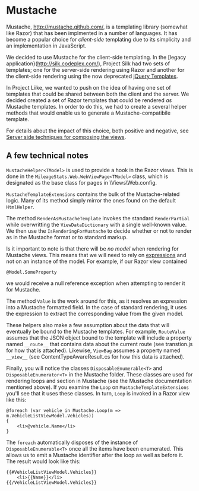 # Mustache

Mustache, http://mustache.github.com/, is a templating library (somewhat like Razor) that 
has been implmented in a number of languages. It has become a popular choice for _client-side_
templating due to its simplicity and an implementation in JavaScript.

We decided to use Mustache for the client-side templating. In the [legacy application}(http://silk.codeplex.com/),
Project Silk had two sets of templates; one for the server-side rendering using Razor and
another for the client-side rendering using the now deprecated [jQuery Templates](http://api.jquery.com/category/plugins/templates/).
 
In Project Liike, we wanted to push on the idea of having one set of templates that could
be shared between both the client and the server. We decided created a set of Razor templates
that could be rendered _as_ Mustache templates. In order to do this, we had to create a 
several helper methods that would enable us to generate a Mustache-compatibile template.

For details about the impact of this choice, both positive and negative, see [Server side techniques for composing the views]().

## A few technical notes

`MustacheHelper<TModel>` is used to provide a hook in the Razor views. This is done in the 
`MileageStats.Web.WebViewPage<TModel>` class, which is designated as the base class for pages
in \Views\Web.config.

`MustacheTemplateExtensions` contains the bulk of the Mustache-related logic. Many of its method simply
mirror the ones found on the default `HtmlHelper`.

The method `RenderAsMustacheTemplate` invokes the standard `RenderPartial` while overwritting the 
`ViewDataDictionary` with a single well-known value. We then use the `IsRenderingForMustache` to 
decide whether or not to render as in the Mustache format or to standard markup.

Is it important to note is that there will be _no model_ when rendering for Mustache views.
This means that we will need to rely on [expressions](http://msdn.microsoft.com/en-us/library/bb397951.aspx)
and not on an instance of the model. For example, if our Razor view contained

	@Model.SomeProperty

we would receive a null reference exception when attempting to render it for Mustache.

The method `Value` is the work around for this, as it resolves an expression into a Mustache formatted 
field. In the case of standard rendering, it uses the expression to extract the corresponding value from
the given model.

These helpers also make a few assumption about the data that will eventually be bound to the Mustache 
templates. For example, `RouteValue` assumes that the JSON object bound to the template will include a 
property named `__route__` that contains data about the current route (see transtion.js for how that 
is attached). Likewise, `ViewBag` assumes a property named `__view__` (see ContentTypeAwareResult.cs for 
how this data is attached).

Finally, you will notice the classes `DisposableEnumerable<T>` and `DisposableEnumerator<T>` in the 
Mustache folder. These classes are used for rendering loops and section in Mustache (see the Mustache
documentation mentioned above). If you examine the `Loop` on `MustacheTemplateExtensions` you'll see
that it uses these classes. In turn, `Loop` is invoked in a Razor view like this:

	@foreach (var vehicle in Mustache.Loop(m => m.VehicleListViewModel.Vehicles))
    {
		<li>@vehicle.Name</li>
	}

The `foreach` automatically disposes of the instance of `DisposableEnumerable<T>` once all the items
have been enumerated. This allows us to emit a Mustache identifier after the loop as well as before
it. The result would look like this:

	{{#VehicleListViewModel.Vehicles}}
		<li>{{Name}}</li>
	{{/VehicleListViewModel.Vehicles}}